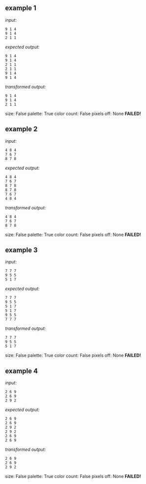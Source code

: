 
## example 1
*input:*
```
9 1 4
9 1 4
2 1 1
```
*expected output:*
```
9 1 4
9 1 4
2 1 1
2 1 1
9 1 4
9 1 4
```
*transformed output:*
```
9 1 4
9 1 4
2 1 1
```
size: False
palette: True
color count: False
pixels off: None
**FAILED!**

## example 2
*input:*
```
4 8 4
7 6 7
8 7 8
```
*expected output:*
```
4 8 4
7 6 7
8 7 8
8 7 8
7 6 7
4 8 4
```
*transformed output:*
```
4 8 4
7 6 7
8 7 8
```
size: False
palette: True
color count: False
pixels off: None
**FAILED!**

## example 3
*input:*
```
7 7 7
9 5 5
5 1 7
```
*expected output:*
```
7 7 7
9 5 5
5 1 7
5 1 7
9 5 5
7 7 7
```
*transformed output:*
```
7 7 7
9 5 5
5 1 7
```
size: False
palette: True
color count: False
pixels off: None
**FAILED!**

## example 4
*input:*
```
2 6 9
2 6 9
2 9 2
```
*expected output:*
```
2 6 9
2 6 9
2 9 2
2 9 2
2 6 9
2 6 9
```
*transformed output:*
```
2 6 9
2 6 9
2 9 2
```
size: False
palette: True
color count: False
pixels off: None
**FAILED!**
